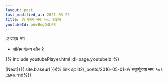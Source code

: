 ```yaml
---
layout: post
last_modified_at: 2021-03-29
title: ॐ मंत्राय नमः १०८ टाइम्स
youtubeId: pAvBmgO4LF8
---
```

 
 
 ॐ पादय नमः  
 
 -  अंतिम गंतव्य कौन है 
 
  
 
  
 
 
 
 
 
 


{% include youtubePlayer.html id=page.youtubeId %}
 
[Next]({{ site.baseurl }}{% link  split2/_posts/2016-05-01-ॐ चतुर्व्यूहाया नमः १०८ टाइम्स.md%})
 
